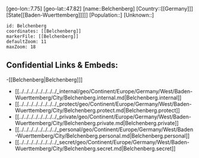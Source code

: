 ﻿---
location: [47.82,7.75]
mapzoom: [7,12] 
mapmarker: city 
type: City
tags:
- geo/City


SpocWebEntityId: 29077
isDeleted: false
confidential: public

---
[geo-lon::7.75]
[geo-lat::47.82]
[name::Belchenberg]
[Country::[[Germany]]]
[State[[Baden-Wuerttemberg]]]]]
[Population::]
[Unknown::]


```leaflet
id: Belchenberg
coordinates: [[Belchenberg]]
markerFile: [[Belchenberg]]
defaultZoom: 11 
maxZoom: 18
```


## Confidential Links & Embeds: 
-[[Belchenberg|Belchenberg]]] 
- [[../../../../../../../../_internal/geo/Continent/Europe/Germany/West/Baden-Wuerttemberg/City/Belchenberg.internal.md|Belchenberg.internal]] 
- [[../../../../../../../../_protect/geo/Continent/Europe/Germany/West/Baden-Wuerttemberg/City/Belchenberg.protect.md|Belchenberg.protect]] 
- [[../../../../../../../../_private/geo/Continent/Europe/Germany/West/Baden-Wuerttemberg/City/Belchenberg.private.md|Belchenberg.private]] 
- [[../../../../../../../../_personal/geo/Continent/Europe/Germany/West/Baden-Wuerttemberg/City/Belchenberg.personal.md|Belchenberg.personal]] 
- [[../../../../../../../../_secret/geo/Continent/Europe/Germany/West/Baden-Wuerttemberg/City/Belchenberg.secret.md|Belchenberg.secret]] 
